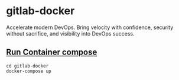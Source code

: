 # gitlab-docker
Accelerate modern DevOps. Bring velocity with confidence, security without sacrifice, and visibility into DevOps success.

## [Run Container compose](https://docs.gitlab.com/ee/install/docker.html#install-gitlab-using-docker-compose)

````
cd gitlab-docker
docker-compose up
````

